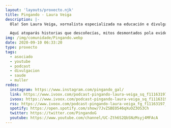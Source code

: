 ```yaml
---
layout: 'layouts/proxecto.njk'
title: Pingando - Laura Veiga
description: |-
  Ola! Son Laura Veiga, xornalista especializada na educación e divulgación sobre o ciclo menstrual.

  Aquí atoparás historias que descoñecías, mitos desmontados pola evidencia científica e moito máis!
img: /img/comunidade/Pingando.webp
date: 2020-09-10 06:33:20
type: proxecto
tags:
  - asociado
  - youtube
  - podcast
  - divulgacion
  - saude
  - muller
redes:
  instagram: https://www.instagram.com/pingando_gal/
  link: https://www.ivoox.com/podcast-pingando-laura-veiga_sq_f11163197_1.html
  ivoox: https://www.ivoox.com/podcast-pingando-laura-veiga_sq_f11163197_1.html
  rss: https://www.ivoox.com/podcast-pingando-laura-veiga_fg_f11163197_filtro_1.xml
  spotify: https://open.spotify.com/show/7JvZSBEO546qXuOZ3OS3Ch
  twitter: https://twitter.com/PingandoG
  youtube: https://www.youtube.com/channel/UC-Zth6S2QbSNzMsyj4MFAcA
---
```

